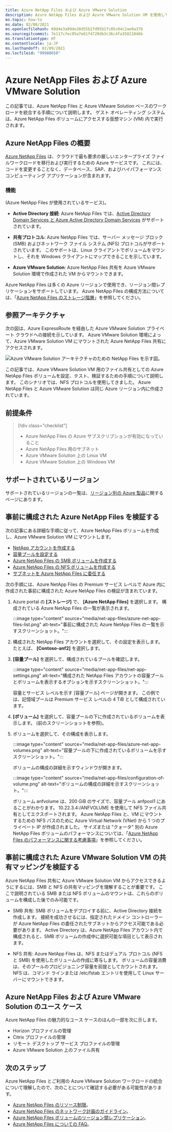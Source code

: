 ```yaml
---
title: Azure NetApp Files および Azure VMware Solution
description: Azure NetApp Files および Azure VMware Solution VM を使用して、オンプレミス サーバー、Azure VMware Solution VM、クラウド インフラストラクチャの間でデータを移行および同期します。
ms.topic: how-to
ms.date: 02/08/2021
ms.openlocfilehash: 69d4e3a99de28d55b2fd95b1fc05c04c2ae0a37b
ms.sourcegitcommit: 7e117cfec95a7e61f4720db3c36c4fa35021846b
ms.translationtype: HT
ms.contentlocale: ja-JP
ms.lasthandoff: 02/09/2021
ms.locfileid: "99988650"
---
```

# <a name="azure-netapp-files-with-azure-vmware-solution"></a>Azure NetApp Files および Azure VMware Solution

この記事では、Azure NetApp Files と Azure VMware Solution ベースのワークロードを統合する手順について説明します。 ゲスト オペレーティング システムは、Azure NetApp Files ボリュームにアクセスする仮想マシン (VM) 内で実行されます。 

## <a name="azure-netapp-files-overview"></a>Azure NetApp Files の概要

[Azure NetApp Files](../azure-netapp-files/azure-netapp-files-introduction.md) は、クラウドで最も要求の厳しいエンタープライズ ファイルワークロードを移行および実行するための Azure サービスです。 これには、コードを変更することなく、データベース、SAP、およびハイパフォーマンス コンピューティング アプリケーションが含まれます。

### <a name="features"></a>機能
(Azure NetApp Files が使用されているサービス)。

- **Active Directory 接続**: Azure NetApp Files では、[Active Directory Domain Services と Azure Active Directory Domain Services](../azure-netapp-files/azure-netapp-files-create-volumes-smb.md#decide-which-domain-services-to-use) がサポートされています。

- **共有プロトコル**: Azure NetApp Files では、サーバー メッセージ ブロック (SMB) およびネットワーク ファイル システム (NFS) プロトコルがサポートされています。 このサポートは、Linux クライアントでボリュームをマウントし、それを Windows クライアントにマップできることを示しています。

- **Azure VMware Solution**: Azure NetApp Files 共有を Azure VMware Solution 環境で作成された VM からマウントできます。

Azure NetApp Files は多くの Azure リージョンで使用でき、リージョン間レプリケーションをサポートしています。 Azure NetApp Files の構成方法については、「[Azure NetApp Files のストレージ階層](../azure-netapp-files/azure-netapp-files-understand-storage-hierarchy.md)」を参照してください。

## <a name="reference-architecture"></a>参照アーキテクチャ

次の図は、Azure ExpressRoute を経由した Azure VMware Solution プライベート クラウドへの接続を示しています。 Azure VMware Solution 環境によって、Azure VMware Solution VM にマウントされた Azure NetApp Files 共有にアクセスされます。

![Azure VMware Solution アーキテクチャのための NetApp Files を示す図。](media/net-app-files/net-app-files-topology.png)

この記事では、Azure VMware Solution VM 用のファイル共有としての Azure NetApp Files ボリュームを設定、テスト、検証するための手順について説明します。 このシナリオでは、NFS プロトコルを使用してきました。 Azure NetApp Files と Azure VMware Solution は同じ Azure リージョン内に作成されています。

## <a name="prerequisites"></a>前提条件 

> [!div class="checklist"]
> * Azure NetApp Files の Azure サブスクリプションが有効になっていること
> * Azure NetApp Files 用のサブネット
> * Azure VMware Solution 上の Linux VM
> * Azure VMware Solution 上の Windows VM

## <a name="regions-supported"></a>サポートされているリージョン

サポートされているリージョンの一覧は、[リージョン別の Azure 製品](https://azure.microsoft.com/global-infrastructure/services/?products=netapp,azure-vmware&regions=all)に関するページにあります。

## <a name="verify-pre-configured-azure-netapp-files"></a>事前に構成された Azure NetApp Files を検証する 

次の記事にある詳細な手順に従って、Azure NetApp Files ボリュームを作成し、Azure VMware Solution VM にマウントします。

- [NetApp アカウントを作成する](../azure-netapp-files/azure-netapp-files-create-netapp-account.md)
- [容量プールを設定する](../azure-netapp-files/azure-netapp-files-set-up-capacity-pool.md)
- [Azure NetApp Files の SMB ボリュームを作成する](../azure-netapp-files/azure-netapp-files-create-volumes-smb.md)
- [Azure NetApp Files の NFS ボリュームを作成する](../azure-netapp-files/azure-netapp-files-create-volumes.md)
- [サブネットを Azure NetApp Files に委任する](../azure-netapp-files/azure-netapp-files-delegate-subnet.md)

次の手順には、Azure NetApp Files の Premium サービス レベルで Azure 内に作成された事前に構成された Azure NetApp Files の検証が含まれています。

1. Azure portal の **[ストレージ]** で、 **[Azure NetApp Files]** を選択します。 構成されている Azure NetApp Files の一覧が表示されます。 

    :::image type="content" source="media/net-app-files/azure-net-app-files-list.png" alt-text="事前に構成された Azure NetApp Files の一覧を示すスクリーンショット。"::: 

2. 構成された NetApp Files アカウントを選択して、その設定を表示します。 たとえば、 **[Contoso-anf2]** を選択します。 

3. **[容量プール]** を選択して、構成されているプールを確認します。 

    :::image type="content" source="media/net-app-files/net-app-settings.png" alt-text="構成された NetApp Files アカウントの容量プールとボリュームを表示するオプションを示すスクリーンショット。":::

    容量とサービス レベルを示す [容量プール] ページが開きます。 この例では、記憶域プールは Premium サービス レベルの 4 TiB として構成されています。

4. **[ボリューム]** を選択して、容量プールの下に作成されているボリュームを表示します。 (前のスクリーンショットを参照)。

5. ボリュームを選択して、その構成を表示します。  

    :::image type="content" source="media/net-app-files/azure-net-app-volumes.png" alt-text="容量プールの下に作成されているボリュームを示すスクリーンショット。":::

    ボリュームの構成の詳細を示すウィンドウが開きます。

    :::image type="content" source="media/net-app-files/configuration-of-volume.png" alt-text="ボリュームの構成の詳細を示すスクリーンショット。":::

    ボリューム anfvolume は、200 GiB のサイズで、容量プール anfpool1 にあることがわかります。  10.22.3.4:/ANFVOLUME を使用して NFS ファイル共有としてエクスポートされます。 Azure NetApp Files と、VM にマウントするための NFS パスのために Azure Virtual Network (VNet) から 1 つのプライベート IP が作成されました。 サイズまたは "クォータ" 別の Azure NetApp Files ボリュームのパフォーマンスについては、「[Azure NetApp Files のパフォーマンスに関する考慮事項](../azure-netapp-files/azure-netapp-files-performance-considerations.md)」を参照してください。 

## <a name="verify-pre-configured-azure-vmware-solution-vm-share-mapping"></a>事前に構成された Azure VMware Solution VM の共有マッピングを検証する

Azure NetApp Files 共有に Azure VMware Solution VM からアクセスできるようにするには、SMB と NFS の共有マッピングを理解することが重要です。 ここで説明されている SMB または NFS ボリュームのマウントは、これらのボリュームを構成した後でのみ可能です。

- SMB 共有: SMB ボリュームをデプロイする前に、Active Directory 接続を作成します。 接続を成功させるには、指定されたドメイン コントローラーが Azure NetApp Files の委任されたサブネットからアクセス可能である必要があります。 Active Directory は、Azure NetApp Files アカウント内で構成されると、SMB ボリュームの作成中に選択可能な項目として表示されます。

- NFS 共有: Azure NetApp Files は、NFS またはデュアル プロトコル (NFS と SMB) を使用したボリュームの作成に寄与します。 ボリュームの容量消費は、そのプールのプロビジョニング容量を前提としてカウントされます。 NFS は、コマンド ラインまたは /etc/fstab エントリを使用して Linux サーバーにマウントできます。

## <a name="use-cases-of-azure-netapp-files-with-azure-vmware-solution"></a>Azure NetApp Files および Azure VMware Solution のユース ケース

Azure NetApp Files の魅力的なユース ケースのほんの一部を次に示します。 
- Horizon プロファイルの管理
- Citrix プロファイルの管理
- リモート デスクトップ サービス プロファイルの管理
- Azure VMware Solution 上のファイル共有

## <a name="next-steps"></a>次のステップ

Azure NetApp Files とご利用の Azure VMware Solution ワークロードの統合について理解したので、次のことについて確認する必要がある可能性があります。

- [Azure NetApp Files のリソース制限](../azure-netapp-files/azure-netapp-files-resource-limits.md#resource-limits)。
- [Azure NetApp Files のネットワーク計画のガイドライン](../azure-netapp-files/azure-netapp-files-network-topologies.md)。
- [Azure NetApp Files ボリュームのリージョン間レプリケーション](../azure-netapp-files/cross-region-replication-introduction.md)。 
- [Azure NetApp Files についての FAQ](../azure-netapp-files/azure-netapp-files-faqs.md)。
